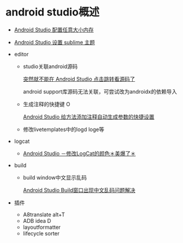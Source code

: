 # android studio概述

+ [Android Studio 配置任意大小内存](https://www.jianshu.com/p/70ec6c279ec4)

+ [Android Studio 设置 sublime 主题](https://blog.csdn.net/wangxueming/article/details/52585958)

+ editor

  + studio关联android源码

    [突然就不能在 Android Studio 点击跳转看源码了](https://juejin.im/post/5b921042f265da0ac07c30d4)

    android support库源码无法关联，可尝试改为androidx的依赖导入

  + 生成注释的快捷键 O

    [Android Studio 给方法添加注释自动生成参数的快捷设置](https://blog.csdn.net/viking_xhg/article/details/79072232)
    
  + 修改livetemplates中的logd loge等

+ logcat

  + [Android Studio －修改LogCat的颜色＊美爆了＊](https://blog.csdn.net/yy1300326388/article/details/45825123)

+ build

  + build window中文显示乱码

    [Android Studio Build窗口出现中文乱码问题解决](https://blog.csdn.net/Bearin/article/details/105224840)
  
  

+ 插件
  + A8translate  alt+T
  + ADB idea   D
  + layoutformatter
  + lifecycle sorter